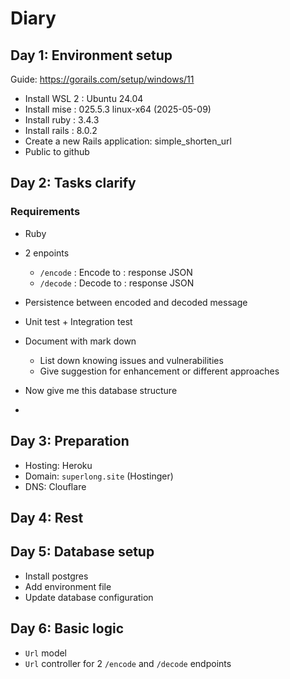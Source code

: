 # Diary
## Day 1: Environment setup
Guide: https://gorails.com/setup/windows/11
- Install WSL 2 : Ubuntu 24.04
- Install mise  : 025.5.3 linux-x64 (2025-05-09)
- Install ruby  : 3.4.3
- Install rails : 8.0.2
- Create a new Rails application: simple_shorten_url
- Public to github

## Day 2: Tasks clarify
### Requirements
- Ruby
- 2 enpoints
  - `/encode` : Encode <Original URL> to <Shortened URL> : response JSON 
  - `/decode` : Decode <Shorted URL> to <Original URL> : response JSON
- Persistence between encoded and decoded message
- Unit test + Integration test
- Document with mark down
  - List down knowing issues and vulnerabilities
  - Give suggestion for enhancement or different approaches

- Now give me this database structure
-

## Day 3: Preparation
- Hosting: Heroku
- Domain: `superlong.site` (Hostinger)
- DNS: Clouflare


## Day 4: Rest

## Day 5: Database setup
- Install postgres
- Add environment file
- Update database configuration

## Day 6: Basic logic
- `Url` model
- `Url` controller for 2 `/encode` and `/decode` endpoints